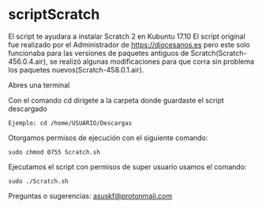 # scriptScratch
El script te ayudara a instalar Scratch 2 en Kubuntu 17.10
El script original fue realizado por el Administrador de https://diocesanos.es pero este solo funcionaba para las versiones de paquetes antiguos de Scratch(Scratch-456.0.4.air), se realizó algunas modificaciones para que corra sin problema los paquetes nuevos(Scratch-458.0.1.air).

Abres una terminal 

Con el comando cd dirígete a la carpeta donde guardaste el script descargado 
```
Ejemplo: cd /home/USUARIO/Descargas
```
Otorgamos permisos de ejecución con el siguiente comando:
```
sudo chmod 0755 Scratch.sh
```
Ejecutamos el script con permisos de super usuario  usamos el comando:
```
sudo ./Scratch.sh
```
Preguntas o sugerencias: asuskf@protonmail.com
